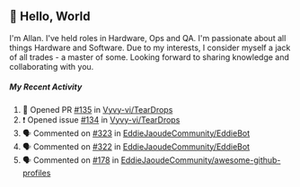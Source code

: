 ## :wave: Hello, World

I'm Allan. I've held roles in Hardware, Ops and QA. I'm passionate about all things Hardware and Software. Due to my interests, I consider myself a jack of all trades - a master of some. Looking forward to sharing knowledge and collaborating with you.

##### My Recent Activity
<!--START_SECTION:activity-->
1. 💪 Opened PR [#135](https://github.com/Vyvy-vi/TearDrops/pull/135) in [Vyvy-vi/TearDrops](https://github.com/Vyvy-vi/TearDrops)
2. ❗️ Opened issue [#134](https://github.com/Vyvy-vi/TearDrops/issues/134) in [Vyvy-vi/TearDrops](https://github.com/Vyvy-vi/TearDrops)
3. 🗣 Commented on [#323](https://github.com/EddieJaoudeCommunity/EddieBot/issues/323) in [EddieJaoudeCommunity/EddieBot](https://github.com/EddieJaoudeCommunity/EddieBot)
4. 🗣 Commented on [#322](https://github.com/EddieJaoudeCommunity/EddieBot/issues/322) in [EddieJaoudeCommunity/EddieBot](https://github.com/EddieJaoudeCommunity/EddieBot)
5. 🗣 Commented on [#178](https://github.com/EddieJaoudeCommunity/awesome-github-profiles/issues/178) in [EddieJaoudeCommunity/awesome-github-profiles](https://github.com/EddieJaoudeCommunity/awesome-github-profiles)
<!--END_SECTION:activity-->

<!--
**AllanRegush/AllanRegush** is a ✨ _special_ ✨ repository because its `README.md` (this file) appears on your GitHub profile.

Here are some ideas to get you started:

- 🔭 I’m currently working on ...
- 🌱 I’m currently learning ...
- 👯 I’m looking to collaborate on ...
- 🤔 I’m looking for help with ...
- 💬 Ask me about ...
- 📫 How to reach me: ...
- 😄 Pronouns: ...
- ⚡ Fun fact: ...
-->
